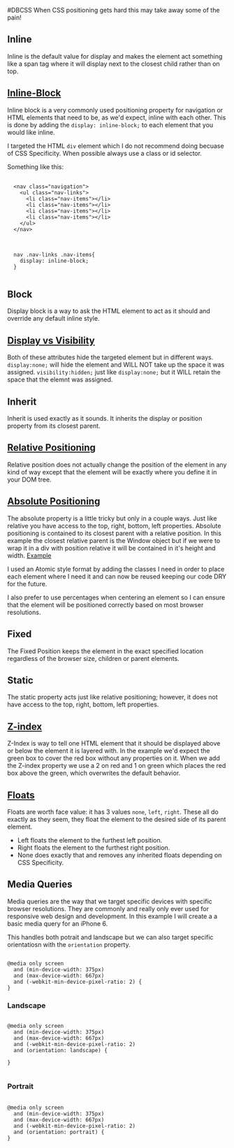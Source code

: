 #DBCSS
When CSS positioning gets hard this may take away some of the pain!


## Inline

Inline is the default value for display and makes the element act something like a span tag where it will display next to the closest child rather than on top.

## <a href="examples/inline-block.html">Inline-Block</a>

Inline block is a very commonly used positioning property for navigation or HTML elements that need to be, as we'd expect, inline with each other. This is done by adding the `display: inline-block;` to each element that you would like inline.

I targeted the HTML `div` element which I do not recommend doing becuase of CSS Specificity. When possible always use a class or id selector.

Something like this:

<pre>
  <code>
  &lt;nav class="navigation"&gt;
    &lt;ul class="nav-links"&gt;
      &lt;li class="nav-items"&gt;&lt;/li&gt;
      &lt;li class="nav-items"&gt;&lt;/li&gt;
      &lt;li class="nav-items"&gt;&lt;/li&gt;
      &lt;li class="nav-items"&gt;&lt;/li&gt;
    &lt;/ul>
  &lt;/nav>
  </code>
</pre>

<pre>
  <code>
  nav .nav-links .nav-items{
    display: inline-block;
  }
  </code>
</pre>

## Block
Display block is a way to ask the HTML element to act as it should and override any default inline style.

## <a href="examples/display-visible.html">Display vs Visibility</a>

Both of these attributes hide the targeted element but in different ways. `display:none;` will hide the element and WILL NOT take up the space it was assigned. `visibility:hidden;` just like `display:none;` but it WILL retain the space that the elemnt was assigned.

## Inherit

Inherit is used exactly as it sounds. It inherits the display or position property from its closest parent.





## <a href="examples/relative.html">Relative Positioning</a>
Relative position does not actually change the position of the element in any kind of way except that the element will be exactly where you define it in your DOM tree.

## <a href="examples/absolute.html">Absolute Positioning</a>

The absolute property is a little tricky but only in a couple ways. Just like relative you have access to the top, right, bottom, left properties. Absolute positioning is contained to its closest parent with a relative position. In this example the closest relative parent is the Window object but if we were to wrap it in a div with position relative it will be contained in it's height and width.
<a href="examples/absolute-2.html">Example</a>

I used an Atomic style format by adding the classes I need in order to place each element where I need it and can now be reused keeping our code DRY for the future.

I also prefer to use percentages when centering an element so I can ensure that the element will be positioned correctly based on most browser resolutions.

## Fixed

The Fixed Position keeps the element in the exact specified location regardless of the browser size, children or parent elements.

## Static

The static property acts just like relative positioning; however, it does not have access to the top, right, bottom, left properties.




## <a href="examples/z-index.html">Z-index</a>

Z-Index is way to tell one HTML element that it should be displayed above or below the element it is layered with. In the example we'd expect the green box to cover the red box without any properties on it. When we add the Z-index property we use a 2 on red and 1 on green which places the red box above the green, which overwrites the default behavior.




## <a href="examples/floats.html">Floats</a>

Floats are worth face value: it has 3 values `none`, `left`, `right`. These all do exactly as they seem, they float the element to the desired side of its parent element. 
* Left floats the element to the furthest left position.
* Right floats the element to the furthest right position.
* None does exactly that and removes any inherited floats depending on CSS Specificity.




## Media Queries

Media queries are the way that we target specific devices with specific browser resolutions. They are commonly and really only ever used for responsive web design and development. In this example I will create a a basic media query for an iPhone 6.


This handles both potrait and landscape but we can also target specific orientatiosn with the `orientation` property.
<pre><code>
@media only screen 
  and (min-device-width: 375px) 
  and (max-device-width: 667px) 
  and (-webkit-min-device-pixel-ratio: 2) { 
}</code></pre>

### Landscape
<pre><code>
@media only screen 
  and (min-device-width: 375px)
  and (max-device-width: 667px)
  and (-webkit-min-device-pixel-ratio: 2)
  and (orientation: landscape) {

}
	</code>
</pre>

### Portrait
<pre>
	<code>
@media only screen 
  and (min-device-width: 375px)
  and (max-device-width: 667px)
  and (-webkit-min-device-pixel-ratio: 2)
  and (orientation: portrait) {
}
	</code>
</pre>